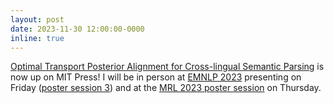 ```yaml
---
layout: post
date: 2023-11-30 12:00:00-0000
inline: true
---
```


[Optimal Transport Posterior Alignment for Cross-lingual Semantic Parsing](https://direct.mit.edu/tacl/article/doi/10.1162/tacl_a_00611/118297/Optimal-Transport-Posterior-Alignment-for-Cross) is now up on MIT Press! I will be in person at [EMNLP 2023](https://2023.emnlp.org/) presenting on Friday ([poster session 3](https://virtual2023.emnlp.org/paper_TACL-5145.html)) and at the [MRL 2023 poster session](https://sigtyp.github.io/ws2023-mrl.html) on Thursday. 